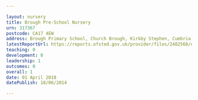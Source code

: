 ```yaml
---

layout: nursery
title: Brough Pre-School Nursery
urn: 317367
postcode: CA17 4EW
address: Brough Primary School, Church Brough, Kirkby Stephen, Cumbria, CA17 4EW
latestReportUrl: https://reports.ofsted.gov.uk/provider/files/2402568/urn/317367.pdf
teaching: 0
development: 0
leadership: 1
outcomes: 0
overall: 1
date: 01 April 2018 
datePublish: 18/06/2014

---
```

